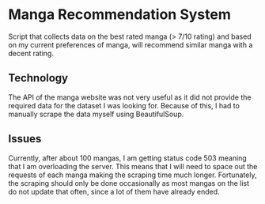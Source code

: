 # Manga Recommendation System
Script that collects data on the best rated manga (> 7/10 rating) and based on my current preferences of manga, will recommend similar manga with
a decent rating.

## Technology 
The API of the manga website was not very useful as it did not provide the required data for the dataset I was looking for.
Because of this, I had to manually scrape the data myself using BeautifulSoup.

## Issues
Currently, after about 100 mangas, I am getting status code 503 meaning that I am overloading the server. This means that I will need to space out the requests of each manga making the scraping time much longer. Fortunately, the scraping should only be done occasionally as most mangas on the list do not update that often, since a lot of them have already ended.
